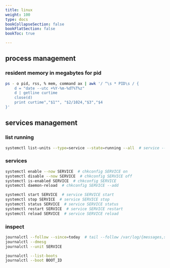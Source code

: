 ```yaml
---
title: linux
weight: 100
type: docs
bookCollapseSection: false
bookFlatSection: false
bookToc: true

---
```


## process management

### resident memory in megabytes for pid

```bash
ps - o pid, rss, % mem, command ax | awk '/ ^\s * PID\s / {
    d = "date --utc +%Y-%m-%dT%T%z"
    d | getline curtime
    close(d)
    print curtime","$1"", "$2/1024,"$3","$4
}'
```

## services management

### list running

```bash
systemctl list-units --type=service --state=running --all  # service --status-all
```

### services

```bash
systemctl enable --now SERVICE  # chkconfig SERVICE on
systemctl disable --now SERVICE  # chkconfig SERVICE off
systemctl is-enabled SERVICE  # chkconfig SERVICE
systemctl daemon-reload  # chkconfig SERVICE --add

systemctl start SERVICE  # service SERVICE start
systemctl stop SERVICE  # service SERVICE stop
systemctl status SERVICE  # service SERVICE status
systemctl restart SERVICE  # service SERVICE restart
systemctl reload SERVICE  # service SERVICE reload
```

### inspect

```bash
journalctl --follow --since=today  # tail --follow /var/log/{messages,syslog}
journalctl --dmesg
journalctl --unit SERVICE

journalctl --list-boots
journalctl --boot BOOT_ID
```
